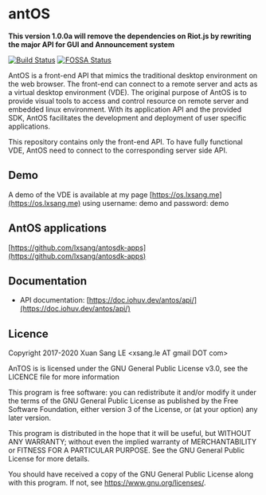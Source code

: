 # antOS

**This version 1.0.0a will remove the dependencies on Riot.js by rewriting the major API for GUI and Announcement system**

[![Build Status](https://travis-ci.org/lxsang/antos.svg?branch=master)](https://travis-ci.org/lxsang/antos)
[![FOSSA Status](https://app.fossa.io/api/projects/git%2Bgithub.com%2Flxsang%2Fantos.svg?type=shield)](https://app.fossa.io/projects/git%2Bgithub.com%2Flxsang%2Fantos?ref=badge_shield)

AntOS is a front-end API that mimics the traditional desktop environment on the web browser. The front-end can connect to a remote server and acts as a virtual desktop environment (VDE). The original purpose of AntOS is to provide visual tools to access and control resource on remote server
and embedded linux environment. With its application API and the provided SDK, AntOS facilitates the
development and deployment of user specific applications.

This repository contains only the front-end API. To have fully functional VDE, AntOS need to connect
to the corresponding server side API.


## Demo
A demo of the VDE is available at my page  [https://os.lxsang.me](https://os.lxsang.me) using username: demo and password: demo


## AntOS applications
[https://github.com/lxsang/antosdk-apps](https://github.com/lxsang/antosdk-apps)

## Documentation

- API documentation: [https://doc.iohuv.dev/antos/api/](https://doc.iohuv.dev/antos/api/)

## Licence

Copyright 2017-2020 Xuan Sang LE <xsang.le AT gmail DOT com>

AnTOS is is licensed under the GNU General Public License v3.0, see the LICENCE file for more information

 This program is free software: you can redistribute it and/or modify
    it under the terms of the GNU General Public License as published by
    the Free Software Foundation, either version 3 of the License, or
    (at your option) any later version.

   This program is distributed in the hope that it will be useful,
    but WITHOUT ANY WARRANTY; without even the implied warranty of
    MERCHANTABILITY or FITNESS FOR A PARTICULAR PURPOSE.  See the
    GNU General Public License for more details.

   You should have received a copy of the GNU General Public License
    along with this program.  If not, see <https://www.gnu.org/licenses/>.


